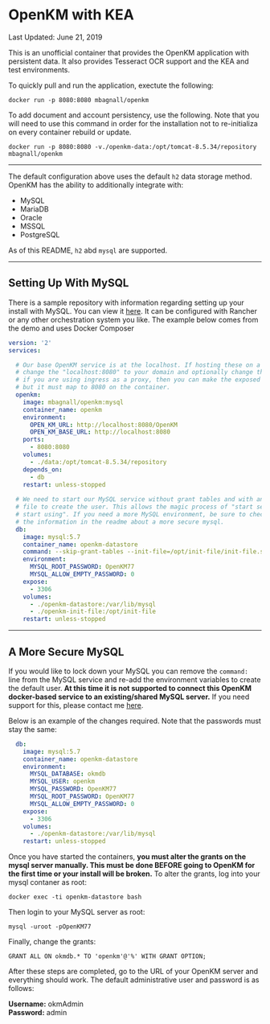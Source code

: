 # OpenKM with KEA

Last Updated: June 21, 2019

This is an unofficial container that provides the OpenKM application with persistent data. It also provides Tesseract OCR support and the KEA and test environments.

To quickly pull and run the application, exectute the following:

`docker run -p 8080:8080 mbagnall/openkm`

To add document and account persistency, use the following. Note that you will need to use this command in order for the installation not to re-initializa on every container rebuild or update.

`docker run -p 8080:8080 -v./openkm-data:/opt/tomcat-8.5.34/repository mbagnall/openkm`

---

The default configuration above uses the default `h2` data storage method. OpenKM has the ability to additionally integrate with:

- MySQL
- MariaDB
- Oracle
- MSSQL
- PostgreSQL

As of this README, `h2` abd `mysql` are supported.

---

## Setting Up With MySQL

There is a sample repository with information regarding setting up your install with MySQL. You can view it [here](https://github.com/ElusiveMind/openkm_demo). It can be configured with Rancher or any other orchestration system you like. The example below comes from the demo and uses Docker Composer

```yml
version: '2'
services:

  # Our base OpenKM service is at the localhost. If hosting these on a domain,
  # change the "localhost:8080" to your domain and optionally change the ports.
  # if you are using ingress as a proxy, then you can make the exposed port anything
  # but it must map to 8080 on the container.
  openkm:
    image: mbagnall/openkm:mysql
    container_name: openkm
    environment:
      OPEN_KM_URL: http://localhost:8080/OpenKM
      OPEN_KM_BASE_URL: http://localhost:8080
    ports:
      - 8080:8080
    volumes:
      - ./data:/opt/tomcat-8.5.34/repository
    depends_on:
      - db
    restart: unless-stopped
  
  # We need to start our MySQL service without grant tables and with an init
  # file to create the user. This allows the magic process of "start service,
  # start using". If you need a more MySQL environment, be sure to check out
  # the information in the readme about a more secure mysql.
  db:
    image: mysql:5.7
    container_name: openkm-datastore
    command: --skip-grant-tables --init-file=/opt/init-file/init-file.sql
    environment:
      MYSQL_ROOT_PASSWORD: OpenKM77
      MYSQL_ALLOW_EMPTY_PASSWORD: 0
    expose:
      - 3306
    volumes:
      - ./openkm-datastore:/var/lib/mysql
      - ./openkm-init-file:/opt/init-file
    restart: unless-stopped
```

---

## A More Secure MySQL

If you would like to lock down your MySQL you can remove the `command:` line from the MySQL service and re-add the environment variables to create the default user. **At this time it is not supported to connect this OpenKM docker-based service to an existing/shared MySQL server.** If you need support for this, please contact me [here](mailto:mbagnall@flyingflip.com).

Below is an example of the changes required. Note that the passwords must stay the same:

```yaml
  db:
    image: mysql:5.7
    container_name: openkm-datastore
    environment:
      MYSQL_DATABASE: okmdb
      MYSQL_USER: openkm
      MYSQL_PASSWORD: OpenKM77
      MYSQL_ROOT_PASSWORD: OpenKM77
      MYSQL_ALLOW_EMPTY_PASSWORD: 0
    expose:
      - 3306
    volumes:
      - ./openkm-datastore:/var/lib/mysql
    restart: unless-stopped
```

Once you have started the containers, **you must alter the grants on the mysql server manually. This must be done BEFORE going to OpenKM for the first time or your install will be broken.** To alter the grants, log into your mysql contaner as root:

`docker exec -ti openkm-datastore bash`

Then login to your MySQL server as root:

`mysql -uroot -pOpenKM77`

Finally, change the grants:

`GRANT ALL ON okmdb.* TO 'openkm'@'%' WITH GRANT OPTION;`

After these steps are completed, go to the URL of your OpenKM server and everything should work. The default administrative user and password is as follows:

**Username:** okmAdmin  
**Password:** admin
